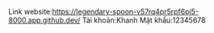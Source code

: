 

Link website:https://legendary-spoon-v57rq4pr5rpf6pj5-8000.app.github.dev/
Tài khoản:Khanh
Mật khẩu:12345678
